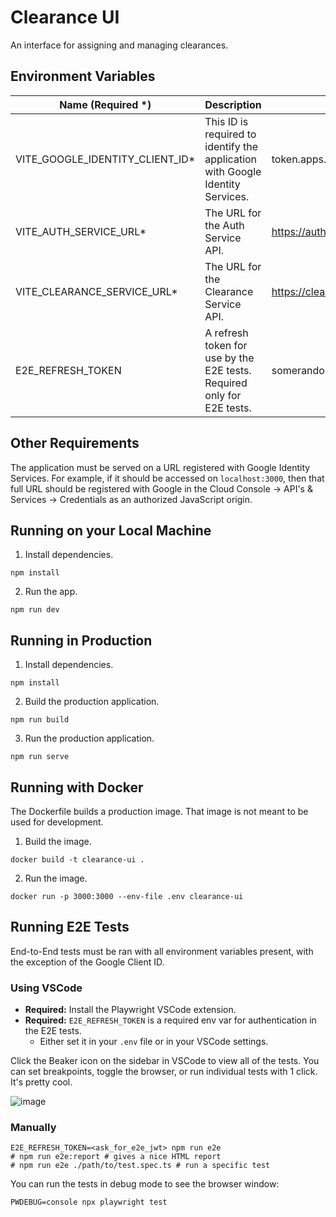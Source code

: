 # Clearance UI

An interface for assigning and managing clearances.

## Environment Variables

| Name (Required \*)               | Description                                                                    | Example                          |
| -------------------------------- | ------------------------------------------------------------------------------ | -------------------------------- |
| VITE_GOOGLE_IDENTITY_CLIENT_ID\* | This ID is required to identify the application with Google Identity Services. | token.apps.googleusercontent.com |
| VITE_AUTH_SERVICE_URL\*          | The URL for the Auth Service API.                                              | https://auth.services.edu        |
| VITE_CLEARANCE_SERVICE_URL\*     | The URL for the Clearance Service API.                                         | https://clearance.services.edu   |
| E2E_REFRESH_TOKEN                | A refresh token for use by the E2E tests. Required only for E2E tests.         | somerandomtoken                  |

## Other Requirements

The application must be served on a URL registered with Google Identity Services. For example, if it should be accessed on `localhost:3000`, then that full URL should be registered with Google in the Cloud Console -> API's & Services -> Credentials as an authorized JavaScript origin.

## Running on your Local Machine

1. Install dependencies.

```
npm install
```

2. Run the app.

```
npm run dev
```

## Running in Production

1. Install dependencies.

```
npm install

```

2. Build the production application.

```
npm run build
```

3. Run the production application.

```
npm run serve
```

## Running with Docker

The Dockerfile builds a production image. That image is not meant to be used for development.

1. Build the image.

```
docker build -t clearance-ui .
```

2. Run the image.

```
docker run -p 3000:3000 --env-file .env clearance-ui
```

## Running E2E Tests

End-to-End tests must be ran with all environment variables present, with the exception of the Google Client ID.

### Using VSCode

- **Required:** Install the Playwright VSCode extension.
- **Required:** `E2E_REFRESH_TOKEN` is a required env var for authentication in the E2E tests.
  - Either set it in your `.env` file or in your VSCode settings.

Click the Beaker icon on the sidebar in VSCode to view all of the tests. You can set breakpoints, toggle
the browser, or run individual tests with 1 click. It's pretty cool.

![image](https://media.github.ncsu.edu/user/25984/files/319f8f0c-026d-42b9-953d-b376e6267a31)

### Manually

```
E2E_REFRESH_TOKEN=<ask_for_e2e_jwt> npm run e2e
# npm run e2e:report # gives a nice HTML report
# npm run e2e ./path/to/test.spec.ts # run a specific test
```

You can run the tests in debug mode to see the browser window:

```
PWDEBUG=console npx playwright test
```
